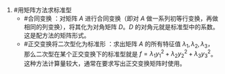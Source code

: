 1. #用矩阵方法求标准型 
	*   #合同变换  ：对矩阵 $A$ 进行合同变换（即对 $A$ 做一系列初等行变换，再做相同的列变换），将其化为对角矩阵 $D$。$D$ 的对角元就是标准型中的系数。这是配方法的矩阵形式。
    *   #正交变换将二次型化为标准形  ：求出矩阵 $A$ 的所有特征值 $\lambda_1, \lambda_2, \lambda_3$，那么二次型在某个正交变换下的标准型就是 $f = \lambda_1y_1^2 + \lambda_2y_2^2 + \lambda_3y_3^2$。这种方法计算量较大，通常在要求写出正交变换矩阵时使用。
